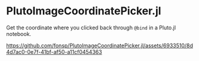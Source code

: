 # PlutoImageCoordinatePicker.jl
Get the coordinate where you clicked back through `@bind` in a Pluto.jl notebook.



https://github.com/fonsp/PlutoImageCoordinatePicker.jl/assets/6933510/8d4d7ac0-0e7f-41bf-af50-a11cf0454363

